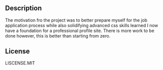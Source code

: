 # <JGJ-profile-page>

## Description



The motivation fro the project was to better prepare myself for the job application process while also solidifying advanced css skills learned
I now have a foundation for a professional profile site. There is more work to be done however, this is better than starting from zero.

## License

LISCENSE.MIT
